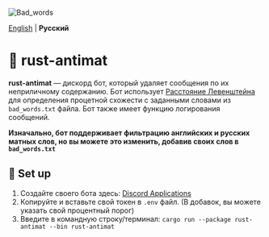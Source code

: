 
![Bad_words](https://cdn.discordapp.com/attachments/695563421491396728/1121958530551922769/rustacean-badwords.png)

[English](./README.md) | **Русский**

# 🤬 rust-antimat
**rust-antimat** — дискорд бот, который удаляет сообщения по их неприличному содержанию. Бот использует [Расстояние Левенштейна](https://ru.wikipedia.org/wiki/Расстояние_Левенштейна) для определения процетной схожести с заданными словами из `bad_words.txt` файла. Бот также имеет функцию логирования сообщений.

**Изначально, бот поддерживает фильтрацию английских и русских матных слов, но вы можете это изменить, добавив своих слов в `bad_words.txt`**

## 🔧 Set up
1. Создайте своего бота здесь: [Discord Applications](https://discord.com/developers/applications)
2. Копируйте и вставьте свой токен в `.env` файл. (В добавок, вы можете указать свой процентный порог)
3. Введите в командную строку/терминал: `cargo run --package rust-antimat --bin rust-antimat`